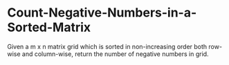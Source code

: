 # Count-Negative-Numbers-in-a-Sorted-Matrix
Given a m x n matrix grid which is sorted in non-increasing order both row-wise and column-wise, return the number of negative numbers in grid.   
